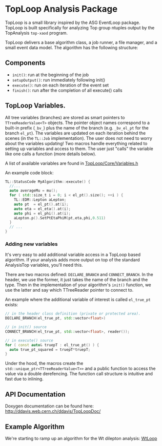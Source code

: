 TopLoop Analysis Package
========================

TopLoop is a small library inspired by the ASG EventLoop
package. TopLoop is built specifically for analyzing Top group ntuples
output by the TopAnalysis `top-xaod` program.

TopLoop delivers a base algorithm class, a job runner, a file manager,
and a small event data model. The algorithm has the following
structure:

## Components

- `init()`: run at the beginning of the job
- `setupOutput()`: run immediately following init()
- `execute()`: run on each iteration of the event set
- `finish()`: run after the completion of all execute() calls

## TopLoop Variables.

All tree variables (branches) are stored as smart pointers to
`TTreeReaderValue<T>` objects. The pointer object names correspond to
a built-in prefix (`_bv_`) plus the name of the branch
(e.g. `_bv_el_pt` for the branch `el_pt`). The variables are updated
on each iteration behind the scenes (in the `TL::Job`
implementation). The user does not need to worry about the variables
updating! Two macros handle everything related to setting up variables
and access to them. The user just "calls" the variable like one calls
a function (more details below).

A list of available variables are found in
[TopLoop/Core/Variables.h](https://gitlab.cern.ch/atlas-aida/TopLoop/blob/master/TopLoop/Core/Variables.h)

An example code block:

```cpp
TL::StatusCode MyAlgorithm::execute() {
  //...
  auto averageMu = mu();
  for ( std::size_t i = 0; i < el_pt().size(); ++i ) {
    TL::EDM::Lepton aLepton;
    auto pt  = el_pt().at(i);
    auto eta = el_eta().at(i);
    auto phi = el_phi().at(i);
    aLepton.p().SetPtEtaPhiM(pt,eta,phi,0.511)
  }
  // ...
}
```

### Adding new variables

It's very easy to add additional variable access in a TopLoop based
algorithm. If your analysis adds more output on top of the standard
AnalysisTop variables, you'll need this.

There are two macros defined: `DECLARE_BRANCH` and
`CONNECT_BRANCH`. In the header, we use the former, it just takes the
name of the branch and the type. Then in the implementation of your
algorithm's `init()` function, we use the latter and say which
TTreeReader pointer to connect to.

An example where the additional variable of interest is called
`el_true_pt` exists:

```cpp
// in the header class definition (private or protected area).
DECLARE_BRANCH(el_true_pt, std::vector<float>)
```


```cpp
// in init() source
CONNECT_BRANCH(el_true_pt, std::vector<float>, reader());
```


```cpp
// in execute() source
for ( const auto& truepT : el_true_pt() ) {
  auto true_pt_squared = truepT*truepT;
}
```

Under the hood, the macros create the
`std::unique_ptr<TTreeReaderValue<T>>` and a public function to access
the value via a double derefencing. The function call structure is
intuitive and fast due to inlining.

## API Documentation

Doxygen documentation can be found here: http://ddavis.web.cern.ch/ddavis/TopLoopDoc/

## Example Algorithm

We're starting to ramp up an algorithm for the Wt dilepton analysis:
[WtLoop](http://gitlab.cern.ch/atlas-aida/WtLoop)
